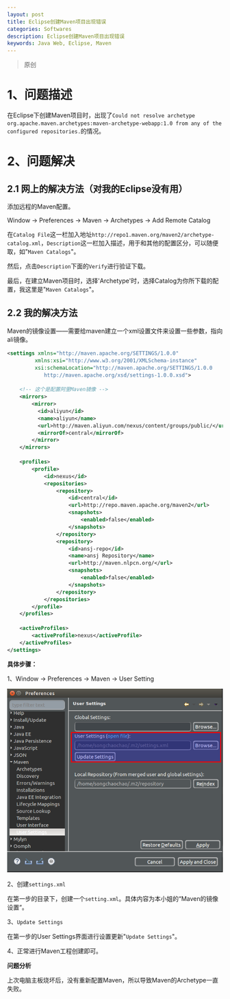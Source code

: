```yaml
---
layout: post
title: Eclipse创建Maven项目出现错误
categories: Softwares
description: Eclipse创建Maven项目出现错误
keywords: Java Web, Eclipse, Maven
---
```


> 原创

# 1、问题描述

在Eclipse下创建Maven项目时，出现了`Could not resolve archetype org.apache.maven.archetypes:maven-archetype-webapp:1.0 from any of the configured repositories.`的情况。

# 2、问题解决

## 2.1 网上的解决方法（对我的Eclipse没有用）

添加远程的Maven配置。

Window \-\> Preferences \-\> Maven \-\> Archetypes \-\> Add Remote Catalog

在`Catalog File`这一栏加入地址`http://repo1.maven.org/maven2/archetype-catalog.xml`，`Description`这一栏加入描述，用于和其他的配置区分，可以随便取，如"`Maven Catalogs`"。

然后，点击`Description`下面的`Verify`进行验证下载。

最后，在建立Maven项目时，选择'Archetype'时，选择Catalog为你所下载的配置，我这里是"`Maven Catalogs`"。

## 2.2 我的解决方法

Maven的镜像设置——需要给maven建立一个xml设置文件来设置一些参数，指向ali镜像。

```xml
<settings xmlns="http://maven.apache.org/SETTINGS/1.0.0"
         xmlns:xsi="http://www.w3.org/2001/XMLSchema-instance"
         xsi:schemaLocation="http://maven.apache.org/SETTINGS/1.0.0
            http://maven.apache.org/xsd/settings-1.0.0.xsd">
    
    <!-- 这个是配置阿里Maven镜像 -->
    <mirrors>
        <mirror>
          <id>aliyun</id>
          <name>aliyun</name>
          <url>http://maven.aliyun.com/nexus/content/groups/public/</url>
          <mirrorOf>central</mirrorOf>
        </mirror>
    </mirrors>
    
    <profiles>
        <profile>
            <id>nexus</id>
            <repositories>
                <repository>
                    <id>central</id>
                    <url>http://repo.maven.apache.org/maven2</url>
                    <snapshots>
                        <enabled>false</enabled>
                    </snapshots>
                </repository>
                <repository>
                    <id>ansj-repo</id>
                    <name>ansj Repository</name>
                    <url>http://maven.nlpcn.org/</url>
                    <snapshots>
                        <enabled>false</enabled>
                    </snapshots>
                </repository>
            </repositories>
        </profile>
    </profiles>
 
    <activeProfiles>
        <activeProfile>nexus</activeProfile>
    </activeProfiles>
</settings>
```

**具体步骤：**

1、Window \-\> Preferences \-\> Maven \-\> User Setting

<img src="/images/posts/2019-5-4-Eclipse-Create-Maven-Proj-Failed/usersettings.png" width="600" alt="User Settings" />

2、创建`settings.xml`

在第一步的目录下，创建一个`setting.xml`。具体内容为本小姐的“Maven的镜像设置“。

3、`Update Settings`

在第一步的User Settings界面进行设置更新"`Update Settings`"。

4、正常进行Maven工程创建即可。

**问题分析**

上次电脑主板烧坏后，没有重新配置Maven，所以导致Maven的Archetype一直失败。